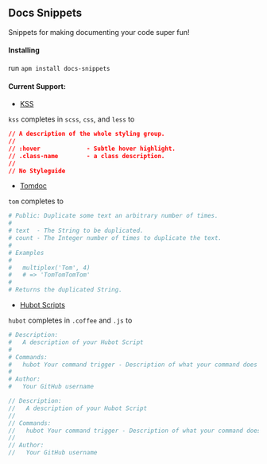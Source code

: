 ## Docs Snippets

Snippets for making documenting your code super fun!

#### Installing

run `apm install docs-snippets`

#### Current Support:

- [KSS](https://github.com/kneath/kss)

`kss` completes in `scss`, `css`, and `less` to

```css
// A description of the whole styling group.
//
// :hover             - Subtle hover highlight.
// .class-name        - a class description.
//
// No Styleguide
```

- [Tomdoc](http://tomdoc.org/)

`tom` completes to

```rb
# Public: Duplicate some text an arbitrary number of times.
#
# text  - The String to be duplicated.
# count - The Integer number of times to duplicate the text.
#
# Examples
#
#   multiplex('Tom', 4)
#   # => 'TomTomTomTom'
#
# Returns the duplicated String.
```

- [Hubot Scripts](https://github.com/github/hubot-scripts/)

`hubot` completes in `.coffee` and `.js` to

```coffee
# Description:
#   A description of your Hubot Script
#
# Commands:
#   hubot Your command trigger - Description of what your command does
#
# Author:
#   Your GitHub username
```

```javascript
// Description:
//   A description of your Hubot Script
//
// Commands:
//   hubot Your command trigger - Description of what your command does
//
// Author:
//   Your GitHub username
```
